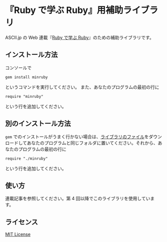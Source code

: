 # 『Ruby で学ぶ Ruby』用補助ライブラリ

ASCII.jp の Web 連載『[Ruby で学ぶ Ruby](http://ascii.jp/elem/000/001/230/1230449/)』のための補助ライブラリです。

## インストール方法

コンソールで

    gem install minruby

というコマンドを実行してください。
また、あなたのプログラムの最初の行に

    require "minruby"

という行を追加してください。

## 別のインストール方法

`gem` でのインストールがうまく行かない場合は、[ライブラリのファイル](https://raw.githubusercontent.com/mame/minruby/master/lib/minruby.rb)をダウンロードしてあなたのプログラムと同じフォルダに置いてください。それから、あなたのプログラムの最初の行に

    require "./minruby"

という行を追加してください。

## 使い方

連載記事を参照してください。第 4 回以降でこのライブラリを使用しています。

## ライセンス

[MIT License](http://opensource.org/licenses/MIT)

